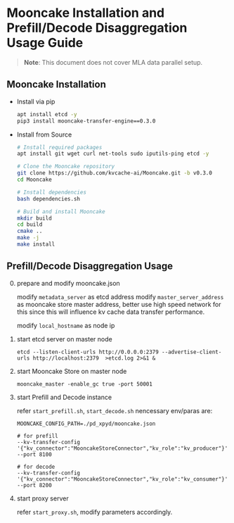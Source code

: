 # Mooncake Installation and Prefill/Decode Disaggregation Usage Guide
> **Note**: This document does not cover MLA data parallel setup.

## Mooncake Installation

- Install via pip

    ```bash
    apt install etcd -y
    pip3 install mooncake-transfer-engine==0.3.0
    ```

- Install from Source

    ```bash
    # Install required packages
    apt install git wget curl net-tools sudo iputils-ping etcd -y

    # Clone the Mooncake repository
    git clone https://github.com/kvcache-ai/Mooncake.git -b v0.3.0
    cd Mooncake

    # Install dependencies
    bash dependencies.sh

    # Build and install Mooncake
    mkdir build
    cd build
    cmake ..
    make -j
    make install
    ```

## Prefill/Decode Disaggregation Usage

0. prepare and modify mooncake.json

    modify `metadata_server` as etcd address
    modify `master_server_address` as mooncake store master address, better use high speed network for this since this will influence kv cache data transfer performance.

    modify `local_hostname` as node ip

1. start etcd server on master node

    ```
    etcd --listen-client-urls http://0.0.0.0:2379 --advertise-client-urls http://localhost:2379  >etcd.log 2>&1 &
    ```

2. start Mooncake Store on master node

    ```
    mooncake_master -enable_gc true -port 50001
    ```

3. start Prefill and Decode instance

    refer `start_prefill.sh`, `start_decode.sh`
    nencessary env/paras are:

    ```
    MOONCAKE_CONFIG_PATH=./pd_xpyd/mooncake.json

    # for prefill
    --kv-transfer-config '{"kv_connector":"MooncakeStoreConnector","kv_role":"kv_producer"}' 
    --port 8100

    # for decode
    --kv-transfer-config '{"kv_connector":"MooncakeStoreConnector","kv_role":"kv_consumer"}'
    --port 8200
    ```

4. start proxy server

    refer `start_proxy.sh`, modify parameters accordingly.
